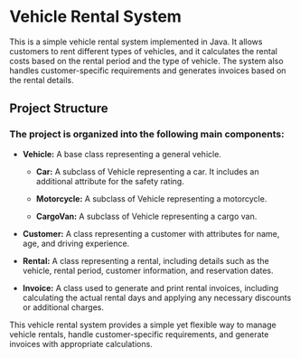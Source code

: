 # Vehicle Rental System

This is a simple vehicle rental system implemented in Java. It allows customers to rent different types of vehicles, and it calculates the rental costs based on the rental period and the type of vehicle. The system also handles customer-specific requirements and generates invoices based on the rental details.

## Project Structure

### The project is organized into the following main components:

* **Vehicle:** A base class representing a general vehicle.

    * **Car:** A subclass of Vehicle representing a car. It includes an additional attribute for the safety rating.

    * **Motorcycle:** A subclass of Vehicle representing a motorcycle.
  
    * **CargoVan:** A subclass of Vehicle representing a cargo van.
  
* **Customer:** A class representing a customer with attributes for name, age, and driving experience.
  
* **Rental:** A class representing a rental, including details such as the vehicle, rental period, customer information, and reservation dates.
  
* **Invoice:** A class used to generate and print rental invoices, including calculating the actual rental days and applying any necessary discounts or additional charges.

This vehicle rental system provides a simple yet flexible way to manage vehicle rentals, handle customer-specific requirements, and generate invoices with appropriate calculations.
